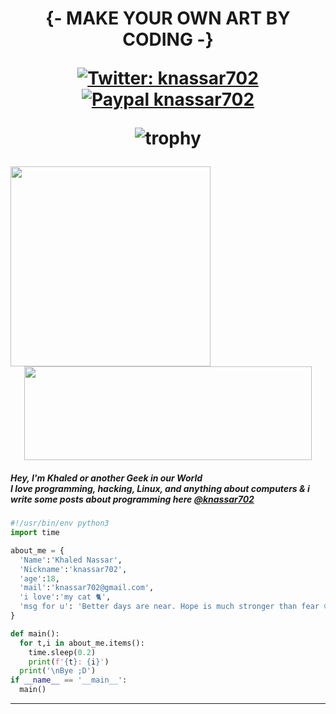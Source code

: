 <h1 align="center"> {- MAKE YOUR OWN ART BY CODING -}
  
[![Twitter: knassar702](https://img.shields.io/twitter/follow/knassar702?style=flat-square)](https://twitter.com/knassar702)
[![Paypal knassar702](https://img.shields.io/badge/$-support-ff69b4.svg?style=flat)](https://paypal.me/knassar702)

  ![trophy](https://github-profile-trophy.vercel.app/?username=knassar702)

  
  <img align='left' src="https://github-readme-stats.vercel.app/api?username=knassar702&show_icons=true&theme=dark" width="320">
<img align="righ" width="460" height="150" src="https://github-readme-stats.vercel.app/api/top-langs/?theme=dark&username=knassar702&exclude_repo=knassar702.github.io,free-for-dev&layout=compact&langs_count=8">


</h1>

<h5>
Hey, I'm Khaled or another Geek in our World <br>
I love programming, hacking, Linux, and anything about computers & i write some posts about programming here <a href='https://dev.to/knassar702'>@knassar702</a>
</h5>
</em></p>

```python
#!/usr/bin/env python3
import time

about_me = {
  'Name':'Khaled Nassar',
  'Nickname':'knassar702',
  'age':18,
  'mail':'knassar702@gmail.com',
  'i love':'my cat 🐈',
  'msg for u': 'Better days are near. Hope is much stronger than fear 😊❤️'
}

def main():
  for t,i in about_me.items():
    time.sleep(0.2)
    print(f'{t}: {i}')
  print('\nBye ;D')
if __name__ == '__main__':
  main()
```
---
